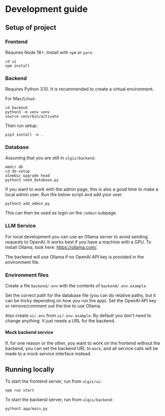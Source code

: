 # Development guide

## Setup of project

### Frontend

Requires Node 18+. Install with `npm` or `yarn`:

```
cd ui
npm install
```

### Backend

Requires Python 3.10. It is recommended to create a virtual environment.

For Mac/Linux:

```
cd backend
python3 -m venv venv
source venv/bin/activate
```

Then run setup:

```
pip3 install -e .
```

### Database

Assuming that you are still in `ulgis/backend`:

```
mkdir db
cd db-setup
alembic upgrade head
python3 seed_database.py
```

If you want to work with the admin page, this is also a good time to
make a local admin user. Run the below script and add your user.

```
python3 add_admin.py
```

This can then be used as login on the `/admin` subpage.

### LLM Service

For local development you can use an Ollama server to avoid sending requests to OpenAI. It works best if you have a machine with a GPU. To install Ollama, look here: https://ollama.com/.

The backend will use Ollama if no OpenAI API key is provided in the environment file.

### Environment files

Create a file `backend/.env` with the contents of `backend/.env.example`.

Set the correct path for the database file (you can do relative paths, but it can be tricky depending on how you run the app). Set the OpenAI API key or remove/comment out the line to use Ollama.

Also create `ui/.env` from `ui/.env.example`. By default you don't need to change anything. It just needs a URL for the backend.

#### Mock backend service

If, for one reason or the other, you want to work on the frontend without the backend, you can set the backend URL to `mock`, and all service calls will be made to a mock service interface instead.

## Running locally

To start the frontend server, run from `ulgis/ui`:

```
npm run start
```

To start the backend server, run from `ulgis/backend`:

```
python3 app/main.py
```
